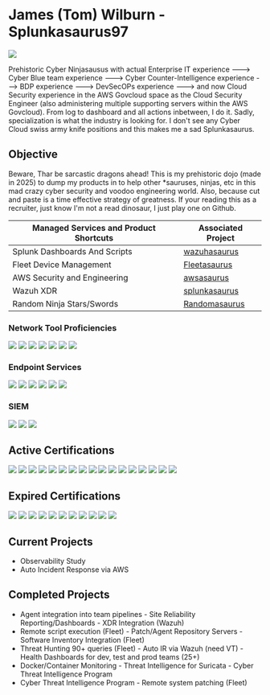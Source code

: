 # James (Tom) Wilburn - Splunkasaurus97
<a href="https://www.linkedin.com/in/james-wilburn-26770667/"><img src="https://img.shields.io/badge/-LinkedIn-0072b1?&style=for-the-badge&logo=linkedin&logoColor=white" /></a>

Prehistoric Cyber Ninjasausus with actual Enterprise IT experience ---> Cyber Blue team experience ---> Cyber Counter-Intelligence experience ---> BDP experience ---> DevSecOPs experience ---> and now Cloud Security experience in the AWS Govcloud space as the Cloud Security Engineer (also administering multiple supporting servers within the AWS Govcloud). From log to dashboard and all actions inbetween, I do it. Sadly, specialization is what the industry is looking for. I don't see any Cyber Cloud swiss army knife positions and this makes me a sad Splunkasaurus. 

## Objective
Beware, Thar be sarcastic dragons ahead! This is my prehistoric dojo (made in 2025) to dump my products in to help other *sauruses, ninjas, etc in this mad crazy cyber security and voodoo engineering world. Also, because cut and paste is a time effective strategy of greatness. If your reading this as a recruiter, just know I'm not a read dinosaur, I just play one on Github. 

| Managed Services and Product Shortcuts        | Associated Project         |
|-----------------------------------------------|----------------------------|
| Splunk Dashboards And Scripts                 | <a href="https://github.com/splunkasaurus97/wazuhasaurus">wazuhasaurus</a> |
| Fleet Device Management                       | <a href="https://github.com/splunkasaurus97/fleetasaurus">Fleetasaurus</a> |
| AWS Security and Engineering                  | <a href="https://github.com/splunkasaurus97/awsasaurus">awsasaurus</a> |
| Wazuh XDR                                     | <a href="https://github.com/splunkasaurus97/splunkasaurus">splunkasaurus</a> |
| Random Ninja Stars/Swords                     | <a href="https://github.com/splunkasaurus97/Randomasaurus">Randomasaurus</a> |

### Network Tool Proficiencies
<div>
    <img src="https://img.shields.io/badge/-NMap-9DDEF3?&style=for-the-badge&logo=Wireshark&logoColor=white" />
    <img src="https://img.shields.io/badge/-Wireshark-4F95C2?&style=for-the-badge&logo=Wireshark&logoColor=white" />
    <img src="https://img.shields.io/badge/-Suricata-CC3C27?&style=for-the-badge&logo=Suricata&logoColor=white" />
    <img src="https://img.shields.io/badge/-Zeek-5CACE3?&style=for-the-badge&logo=Zeek&logoColor=white" />
    <img src="https://img.shields.io/badge/-Fortigate-E50C12?&style=for-the-badge&logo=Fortigate&logoColor=white" />
    <img src="https://img.shields.io/badge/-Palo_Alto-E75E36?&style=for-the-badge&logo=Palo_Alto&logoColor=white" />
    <img src="https://img.shields.io/badge/-Cisco-1D3F44?&style=for-the-badge&logo=Cisco&logoColor=white" />
     </div>
     
### Endpoint Services
<div>
    <img src="https://img.shields.io/badge/-Fleet_Device_Management-3E4771?&style=for-the-badge&logo=FleetDM&logoColor=white" />
    <img src="https://img.shields.io/badge/-Wazuh-5690FA?&style=for-the-badge&logo=Wazuh&logoColor=white" />
    <img src="https://img.shields.io/badge/-Nessus-485A68?&style=for-the-badge&logo=Nessus&logoColor=white" />
    <img src="https://img.shields.io/badge/-CloudWatch-EC9D18?&style=for-the-badge&logo=CloudWatch&logoColor=white" />   
    <img src="https://img.shields.io/badge/-Tetragon-F0C227?&style=for-the-badge&logo=Tetragon&logoColor=white" />   
    <img src="https://img.shields.io/badge/-Velociraptor-4DAD17?&style=for-the-badge&logo=Velociraptor&logoColor=white" />
</div>

### SIEM
<div>
    <img src="https://img.shields.io/badge/-Splunk-6BA93F?&style=for-the-badge&logo=Splunk&logoColor=white" />
    <img src="https://img.shields.io/badge/-AWS_SIEM-EC9D18?&style=for-the-badge&logo=AWS_SIEM&logoColor=white" />
    <img src="https://img.shields.io/badge/-Wazuh-5690FA?&style=for-the-badge&logo=Wazuh&logoColor=white" />
</div>

## Active Certifications
<div>
<img src="https://img.shields.io/badge/-CISSP-468145?&style=for-the-badge&logo=ISC2&logoColor=white" />
<img src="https://img.shields.io/badge/-CISM-6CB243?&style=for-the-badge&logo=ISACA&logoColor=white" />
<img src="https://img.shields.io/badge/-GSNA-A8933D?&style=for-the-badge&logo=GIAC&logoColor=white" />
<img src="https://img.shields.io/badge/-Associate_C|CISO-E51F24?&style=for-the-badge&logo=EC-COUNCIL&logoColor=white" />
<img src="https://img.shields.io/badge/-CTIA-E51F24?&style=for-the-badge&logo=EC-COUNCIL&logoColor=white" />
<img src="https://img.shields.io/badge/-CEH-E51F24?&style=for-the-badge&logo=EC-COUNCIL&logoColor=white" />
<img src="https://img.shields.io/badge/-CTIA-E51F24?&style=for-the-badge&logo=EC-COUNCIL&logoColor=white" />
<img src="https://img.shields.io/badge/-AWS_PRACTITIONER-EC9D18?&style=for-the-badge&logo=AWS&logoColor=white" />
<img src="https://img.shields.io/badge/-AWS_AI_PRACTITIONER-EC9D18?&style=for-the-badge&logo=AWS&logoColor=white" />
<img src="https://img.shields.io/badge/-AWS_SOLUTIONS_ARCHITECT-EC9D18?&style=for-the-badge&logo=AWS&logoColor=white" />
<img src="https://img.shields.io/badge/-AWS_SECURITY-EC9D18?&style=for-the-badge&logo=AWS&logoColor=white" />
<img src="https://img.shields.io/badge/-USER-6BA93F?&style=for-the-badge&logo=SPLUNK&logoColor=white" />
<img src="https://img.shields.io/badge/-POWER_USER-6BA93F?&style=for-the-badge&logo=SPLUNK&logoColor=white" />
<img src="https://img.shields.io/badge/-ENTERPRISE_ADMIN-6BA93F?&style=for-the-badge&logo=SPLUNK&logoColor=white" />
<img src="https://img.shields.io/badge/-CYBERSECURITY_DEFENSE_ANALYST-6BA93F?&style=for-the-badge&logo=SPLUNK&logoColor=white" />
<img src="https://img.shields.io/badge/-S+-E22E2F?&style=for-the-badge&logo=CompTIA&logoColor=white" />
<img src="https://img.shields.io/badge/-L+-E22E2F?&style=for-the-badge&logo=CompTIA&logoColor=white" />
</div>

## Expired Certifications
<div>
<img src="https://img.shields.io/badge/-GCIA-A8933D?&style=for-the-badge&logo=GIAC&logoColor=white" />
<img src="https://img.shields.io/badge/-GPEN-A8933D?&style=for-the-badge&logo=GIAC&logoColor=white" />
<img src="https://img.shields.io/badge/-GSNA-A8933D?&style=for-the-badge&logo=GIAC&logoColor=white" />
<img src="https://img.shields.io/badge/-GCWN-A8933D?&style=for-the-badge&logo=GIAC&logoColor=white" />
<img src="https://img.shields.io/badge/-GCIH-A8933D?&style=for-the-badge&logo=GIAC&logoColor=white" />
<img src="https://img.shields.io/badge/-GSEC-A8933D?&style=for-the-badge&logo=GIAC&logoColor=white" />
<img src="https://img.shields.io/badge/-CCNP_Switch-1D3F44?&style=for-the-badge&logo=CISCO&logoColor=white" />
<img src="https://img.shields.io/badge/-CCNA_Wireless-1D3F44?&style=for-the-badge&logo=CISCO&logoColor=white" />
<img src="https://img.shields.io/badge/-CCNA_x_3-1D3F44?&style=for-the-badge&logo=CISCO&logoColor=white" />
<img src="https://img.shields.io/badge/-A+-E22E2F?&style=for-the-badge&logo=CompTIA&logoColor=white" />
<img src="https://img.shields.io/badge/-N+-E22E2F?&style=for-the-badge&logo=CompTIA&logoColor=white" />
</div>

## Current Projects
- Observability Study
- Auto Incident Response via AWS

## Completed Projects
- Agent integration into team pipelines   - Site Reliability Reporting/Dashboards   - XDR Integration (Wazuh)
- Remote script execution (Fleet)         - Patch/Agent Repository Servers          - Software Inventory Integration (Fleet)
- Threat Hunting 90+ queries (Fleet)      - Auto IR via Wazuh (need VT)             - Health Dashboards for dev, test and prod teams (25+)
- Docker/Container Monitoring             - Threat Intelligence for Suricata        - Cyber Threat Intelligence Program 
- Cyber Threat Intelligence Program       - Remote system patching (Fleet) 

